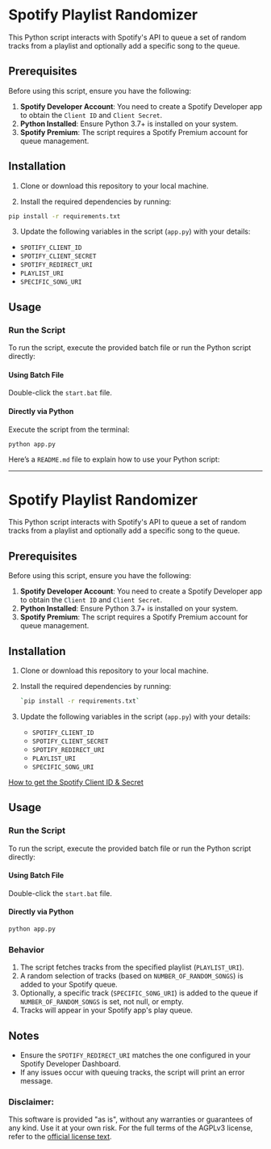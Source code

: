 
# Spotify Playlist Randomizer

This Python script interacts with Spotify's API to queue a set of random tracks from a playlist and optionally add a specific song to the queue.

## Prerequisites

Before using this script, ensure you have the following:

1.  **Spotify Developer Account**: You need to create a Spotify Developer app to obtain the `Client ID` and `Client Secret`.
2.  **Python Installed**: Ensure Python 3.7+ is installed on your system.
3.  **Spotify Premium**: The script requires a Spotify Premium account for queue management.

## Installation

1.  Clone or download this repository to your local machine.
    
2.  Install the required dependencies by running:
``` bash
pip install -r requirements.txt
``` 
3. Update the following variables in the script (`app.py`) with your details:

-   `SPOTIFY_CLIENT_ID`
-   `SPOTIFY_CLIENT_SECRET`
-   `SPOTIFY_REDIRECT_URI`
-   `PLAYLIST_URI`
-   `SPECIFIC_SONG_URI`

## Usage

### Run the Script

To run the script, execute the provided batch file or run the Python script directly:

#### Using Batch File

Double-click the `start.bat` file.

#### Directly via Python

Execute the script from the terminal:
```bash
python app.py
```

Here’s a `README.md` file to explain how to use your Python script:

----------

# Spotify Playlist Randomizer

This Python script interacts with Spotify's API to queue a set of random tracks from a playlist and optionally add a specific song to the queue.

## Prerequisites

Before using this script, ensure you have the following:

1.  **Spotify Developer Account**: You need to create a Spotify Developer app to obtain the `Client ID` and `Client Secret`.
2.  **Python Installed**: Ensure Python 3.7+ is installed on your system.
3.  **Spotify Premium**: The script requires a Spotify Premium account for queue management.

## Installation

1.  Clone or download this repository to your local machine.
    
2.  Install the required dependencies by running:
    
    ```bash
    `pip install -r requirements.txt` 
    ```
3.  Update the following variables in the script (`app.py`) with your details:
    
    -   `SPOTIFY_CLIENT_ID`
    -   `SPOTIFY_CLIENT_SECRET`
    -   `SPOTIFY_REDIRECT_URI`
    -   `PLAYLIST_URI`
    -   `SPECIFIC_SONG_URI`

[How to get the Spotify Client ID & Secret](https://stevesie.com/docs/pages/spotify-client-id-secret-developer-api)

## Usage

### Run the Script

To run the script, execute the provided batch file or run the Python script directly:

#### Using Batch File

Double-click the `start.bat` file.

#### Directly via Python
``` bash
python app.py
``` 

### Behavior

1.  The script fetches tracks from the specified playlist (`PLAYLIST_URI`).
2.  A random selection of tracks (based on `NUMBER_OF_RANDOM_SONGS`) is added to your Spotify queue.
3.  Optionally, a specific track (`SPECIFIC_SONG_URI`) is added to the queue if `NUMBER_OF_RANDOM_SONGS` is set, not null, or empty.
4.  Tracks will appear in your Spotify app's play queue.

## Notes

-   Ensure the `SPOTIFY_REDIRECT_URI` matches the one configured in your Spotify Developer Dashboard.
-   If any issues occur with queuing tracks, the script will print an error message.

### Disclaimer:
This software is provided "as is", without any warranties or guarantees of any kind. Use it at your own risk.
For the full terms of the AGPLv3 license, refer to the  [official license text](https://www.gnu.org/licenses/agpl-3.0.html).